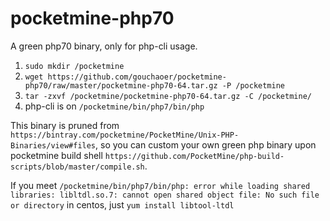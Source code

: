 # pocketmine-php70
A green php70 binary, only for php-cli usage.  

1. `sudo mkdir /pocketmine`
2. `wget https://github.com/gouchaoer/pocketmine-php70/raw/master/pocketmine-php70-64.tar.gz -P /pocketmine`
3. `tar -zxvf /pocketmine/pocketmine-php70-64.tar.gz -C /pocketmine/`
4. php-cli is on `/pocketmine/bin/php7/bin/php`

This binary is pruned from `https://bintray.com/pocketmine/PocketMine/Unix-PHP-Binaries/view#files`, so you can custom your own green php binary upon pocketmine build shell `https://github.com/PocketMine/php-build-scripts/blob/master/compile.sh`.

If you meet `/pocketmine/bin/php7/bin/php: error while loading shared libraries: libltdl.so.7: cannot open shared object file: No such file or directory` in centos, just `yum install libtool-ltdl`
